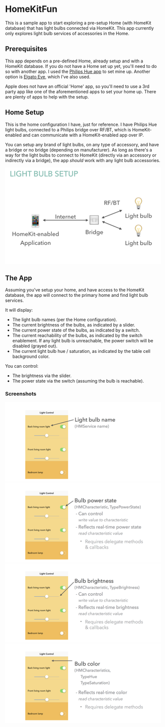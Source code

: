 # HomeKitFun

This is a sample app to start exploring a pre-setup Home (with HomeKit database) that has light bulbs connected via HomeKit. This app currently only explores light bulb services of accessories in the Home.

## Prerequisites
This app depends on a pre-defined Home, already setup and with a HomeKit database. If you do not have a Home set up yet, you'll need to do so with another app. I used the [Philips Hue app](itunes.apple.com/app/id557206189) to set mine up. Another option is [Elgato Eve](itunes.apple.com/app/id917695792), which I've also used. 

Apple does not have an official 'Home' app, so you'll need to use a 3rd party app like one of the aforementioned apps to set your home up. There are plenty of apps to help with the setup.

## Home Setup
This is the home configuration I have, just for reference. I have Philips Hue light bulbs, connected to a Philips bridge over RF/BT, which is HomeKit-enabled and can communicate with a HomeKit-enabled app over IP. 

You can setup any brand of light bulbs, on any type of accessory, and have a bridge or no bridge (depending on manufacturer). As long as there's a way for the light bulbs to connect to HomeKit (directly via an accessory or indirectly via a bridge), the app *should* work with any light bulb accessories.

![Light Bulb Setup Diagram](readme_assets/lightbulb_setup.png "Light Bulb Setup")

## The App

Assuming you've setup your home, and have access to the HomeKit database, the app will connect to the primary home and find light bulb services.

It will display:

- The light bulb names (per the Home configuration).
- The current brightness of the bulbs, as indicated by a slider.
- The current power state of the bulbs, as indicated by a switch.
- The current reachability of the bulbs, as indicated by the switch enablement. If any light bulb is unreachable, the power switch will be disabled (grayed out).
- The current light bulb hue / saturation, as indicated by the table cell background color.

You can control:

- The brightness via the slider.
- The power state via the switch (assuming the bulb is reachable).

### Screenshots
![Light Bulb Name Screenshot](readme_assets/Screenshot1-name.png "Light Bulb Name")
![Light Bulb Power State Screenshot](readme_assets/Screenshot2-power.png "Light Bulb Power State")
![Light Bulb Brightness Screenshot](readme_assets/Screenshot3-brightness.png "Light Bulb Brightness")
![Light Bulb Color Screenshot](readme_assets/Screenshot4-color.png "Light Bulb Color")
